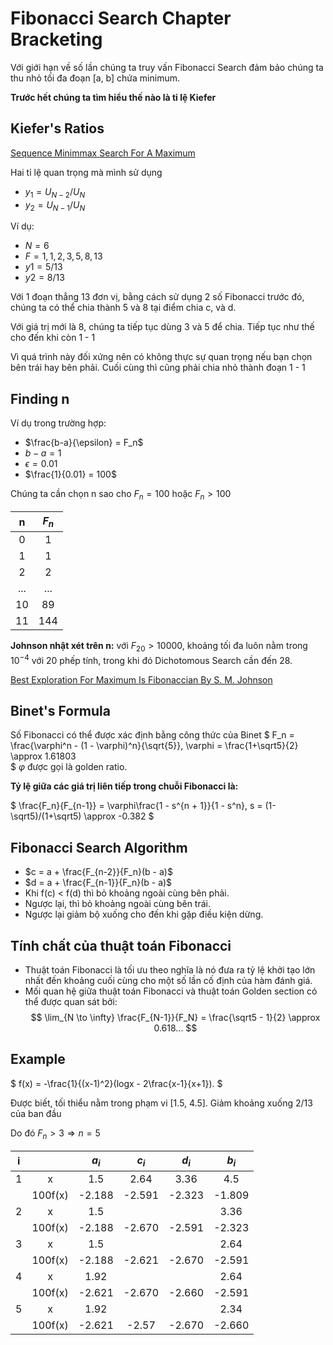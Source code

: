 
# Fibonacci Search Chapter Bracketing

Với giới hạn về số lần chúng ta truy vấn Fibonacci Search đảm bảo chúng ta thu nhỏ tối đa đoạn [a, b] chứa minimum.

**Trước hết chúng ta tìm hiểu thế nào là tỉ lệ Kiefer**

## Kiefer's Ratios
[Sequence Minimmax Search For A Maximum](https://www.ams.org/journals/proc/1953-004-03/S0002-9939-1953-0055639-3/S0002-9939-1953-0055639-3.pdf)

Hai tỉ lệ quan trọng mà mình sử dụng
- $y_1 = U_{N-2}/U_N$
- $y_2 = U_{N-1}/U_N$

Ví dụ:
- $N = 6$
- $F = 1, 1, 2, 3, 5, 8, 13$
- $y1 = 5/13$
- $y2 = 8/13$

Với 1 đoạn thẳng 13 đơn vị, bằng cách sử dụng 2 số Fibonacci trước đó, chúng ta có thể chia thành 5 và 8 tại điểm chia c, và d.

Với giá trị mới là 8, chúng ta tiếp tục dùng 3 và 5 để chia. Tiếp tục như thế cho đến khi còn 1 - 1

Vì quá trình này đối xứng nên có không thực sự quan trọng nếu bạn chọn bên trái hay bên phải. Cuối cùng thì cũng phải chia nhỏ thành đoạn 1 - 1

## Finding n
Ví dụ trong trường hợp:
- $\frac{b-a}{\epsilon} = F_n$
- $b-a=1$
- $\epsilon = 0.01$
- $\frac{1}{0.01} = 100$

Chúng ta cần chọn n sao cho $F_n = 100$ hoặc $F_n > 100$

| n | $F_n$ |
| :---: | :---: |
| 0 | 1 |
| 1 | 1 |
| 2 | 2 |
| ... | ... |
| 10 | 89 |
| 11 | 144 |

**Johnson nhật xét trên n:** với $F_{20} > 10000$, khoảng tối đa luôn nằm trong $10^{-4}$ với 20 phếp tính, trong khi đó Dichotomous Search cần đến 28.

[Best Exploration For Maximum Is Fibonaccian By S. M. Johnson](https://apps.dtic.mil/sti/pdfs/AD0224385.pdf)

## Binet's Formula
Số Fibonacci có thể được xác định bằng công thức của Binet
$
F_n = \frac{\varphi^n - (1 - \varphi)^n}{\sqrt{5}}, \varphi = \frac{1+\sqrt5}{2} \approx 1.61803  
$
$\varphi$ được gọi là golden ratio.

**Tỷ lệ giữa các giá trị liên tiếp trong chuỗi Fibonacci là:**

$
\frac{F_n}{F_{n-1}} = \varphi\frac{1 - s^{n + 1}}{1 - s^n}, s = (1-\sqrt5)/(1+\sqrt5) \approx -0.382
$


## Fibonacci Search Algorithm
- $c = a + \frac{F_{n-2}}{F_n}(b - a)$
- $d = a + \frac{F_{n-1}}{F_n}(b - a)$
- Khi f(c) < f(d) thì bỏ khoảng ngoài cùng bên phải.
- Ngược lại, thì bỏ khoảng ngoài cùng bên trái.  
- Ngược lại giảm bộ xuống cho đến khi gặp điều kiện dừng.

## Tính chất của thuật toán Fibonacci
- Thuật toán Fibonacci là tối ưu theo nghĩa là nó đưa ra tỷ lệ khởi tạo lớn nhất đến khoảng cuối cùng cho một số lần cố định của hàm đánh giá.
- Mối quan hệ giữa thuật toán Fibonacci và thuật toán Golden section có thể được quan sát bởi:
$$
\lim_{N \to \infty} \frac{F_{N-1}}{F_N} = \frac{\sqrt5 - 1}{2} \approx 0.618...
$$

## Example
$
f(x) = -\frac{1}{(x-1)^2}(logx - 2\frac{x-1}{x+1}).
$

Được biết, tối thiểu nằm trong phạm vi [1.5, 4.5]. Giảm khoảng xuống 2/13 của ban đầu

Do đó $F_n > 3 \Rightarrow n = 5$

| i |  | $a_i$ | $c_i$ | $d_i$ | $b_i$ |
| :---: | :---: | :---: | :---:| :---: | :---:
| 1 | x | 1.5 | 2.64 | 3.36 | 4.5 |
|  | 100f(x) | -2.188 | -2.591 | -2.323 | -1.809 |
| 2 | x | 1.5 | | | 3.36 |
|  | 100f(x) | -2.188 | -2.670 | -2.591 | -2.323 |
| 3 | x | 1.5 | | | 2.64 |
|  | 100f(x) | -2.188 | -2.621 | -2.670 | -2.591 |
| 4 | x | 1.92 | | | 2.64 |
|  | 100f(x) | -2.621 | -2.670 | -2.660 | -2.591 |
| 5 | x | 1.92 | | | 2.34 |
|  | 100f(x) | -2.621 | -2.57 | -2.670 | -2.660 |
